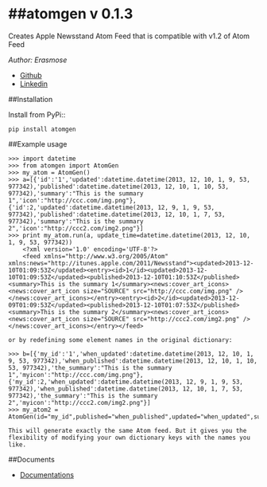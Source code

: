 ##atomgen v 0.1.3
=======

Creates Apple Newsstand Atom Feed that is compatible with v1.2 of Atom Feed

*Author: Erasmose*
* [Github](https://github.com/erasmose)
* [Linkedin](http://www.linkedin.com/in/sepehr)


##Installation

Install from PyPi::

    pip install atomgen

##Example usage
    

    >>> import datetime
    >>> from atomgen import AtomGen
    >>> my_atom = AtomGen()
    >>> a=[{'id':'1','updated':datetime.datetime(2013, 12, 10, 1, 9, 53, 977342),'published':datetime.datetime(2013, 12, 10, 1, 10, 53, 977342),'summary':"This is the summary 1",'icon':"http://ccc.com/img.png"},{'id':2,'updated':datetime.datetime(2013, 12, 9, 1, 9, 53, 977342),'published':datetime.datetime(2013, 12, 10, 1, 7, 53, 977342),'summary':"This is the summary 2",'icon':"http://ccc2.com/img2.png"}]
    >>> print my_atom.run(a, update_time=datetime.datetime(2013, 12, 10, 1, 9, 53, 977342))
        <?xml version='1.0' encoding='UTF-8'?>
        <feed xmlns="http://www.w3.org/2005/Atom" xmlns:news="http://itunes.apple.com/2011/Newsstand"><updated>2013-12-10T01:09:53Z</updated><entry><id>1</id><updated>2013-12-10T01:09:53Z</updated><published>2013-12-10T01:10:53Z</published><summary>This is the summary 1</summary><news:cover_art_icons><news:cover_art_icon size="SOURCE" src="http://ccc.com/img.png" /></news:cover_art_icons></entry><entry><id>2</id><updated>2013-12-09T01:09:53Z</updated><published>2013-12-10T01:07:53Z</published><summary>This is the summary 2</summary><news:cover_art_icons><news:cover_art_icon size="SOURCE" src="http://ccc2.com/img2.png" /></news:cover_art_icons></entry></feed>

    or by redefining some element names in the original dictionary:

    >>> b=[{'my_id':'1','when_updated':datetime.datetime(2013, 12, 10, 1, 9, 53, 977342),'when_published':datetime.datetime(2013, 12, 10, 1, 10, 53, 977342),'the_summary':"This is the summary 1",'myicon':"http://ccc.com/img.png"},{'my_id':2,'when_updated':datetime.datetime(2013, 12, 9, 1, 9, 53, 977342),'when_published':datetime.datetime(2013, 12, 10, 1, 7, 53, 977342),'the_summary':"This is the summary 2",'myicon':"http://ccc2.com/img2.png"}]
    >>> my_atom2 = AtomGen(id="my_id",published="when_published",updated="when_updated",summary="the_summary",icon="myicon")
          
    This will generate exactly the same Atom feed. But it gives you the flexibility of modifying your own dictionary keys with the names you like.

##Documents

* [Documentations](http://atomgen.readthedocs.org/en/latest/)
